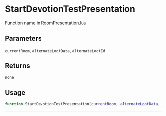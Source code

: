 # StartDevotionTestPresentation
Function name in RoomPresentation.lua
## Parameters
`currentRoom`, `alternateLootData`, `alternateLootId`
## Returns
`none`
## Usage
```lua
function StartDevotionTestPresentation(currentRoom, alternateLootData, alternateLootId)
```
---
